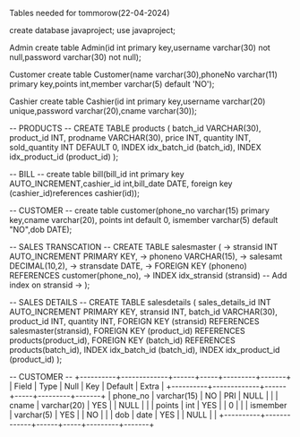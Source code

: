 Tables needed for tommorow(22-04-2024)


create database javaproject;
use javaproject;

Admin
create table Admin(id int primary key,username varchar(30) not null,password varchar(30) not null);

Customer
create table Customer(name varchar(30),phoneNo varchar(11) primary key,points int,member varchar(5) default 'NO');

Cashier
create table Cashier(id int primary key,username varchar(20) unique,password varchar(20),cname varchar(30));

-- PRODUCTS --
 CREATE TABLE products (
    batch_id VARCHAR(30),
    product_id INT,
    prodname VARCHAR(30),
    price INT,
    quantity INT,
    sold_quantity INT DEFAULT 0,
    INDEX idx_batch_id (batch_id),
    INDEX idx_product_id (product_id)
);


-- BILL --
create table bill(bill_id int primary key AUTO_INCREMENT,cashier_id int,bill_date DATE, foreign key (cashier_id)references cashier(id));

-- CUSTOMER -- 
 create table customer(phone_no varchar(15) primary key,cname varchar(20), points int default 0, ismember varchar(5) default "NO",dob DATE);

 -- SALES TRANSCATION --
  CREATE TABLE salesmaster (
    ->     stransid INT AUTO_INCREMENT PRIMARY KEY,
    ->     phoneno VARCHAR(15),
    ->     salesamt DECIMAL(10,2),
    ->     stransdate DATE,
    ->     FOREIGN KEY (phoneno) REFERENCES customer(phone_no),
    ->     INDEX idx_stransid (stransid) -- Add index on stransid
    -> );

-- SALES DETAILS --
 CREATE TABLE salesdetails (
    sales_details_id INT AUTO_INCREMENT PRIMARY KEY,
    stransid INT,
    batch_id VARCHAR(30),
    product_id INT,
    quantity INT,
    FOREIGN KEY (stransid) REFERENCES salesmaster(stransid),
    FOREIGN KEY (product_id) REFERENCES products(product_id),
    FOREIGN KEY (batch_id) REFERENCES products(batch_id),
    INDEX idx_batch_id (batch_id),
    INDEX idx_product_id (product_id)
);

-- CUSTOMER -- 
+----------+-------------+------+-----+---------+-------+
| Field    | Type        | Null | Key | Default | Extra |
+----------+-------------+------+-----+---------+-------+
| phone_no | varchar(15) | NO   | PRI | NULL    |       |
| cname    | varchar(20) | YES  |     | NULL    |       |
| points   | int         | YES  |     | 0       |       |
| ismember | varchar(5)  | YES  |     | NO      |       |
| dob      | date        | YES  |     | NULL    |       |
+----------+-------------+------+-----+---------+-------+
